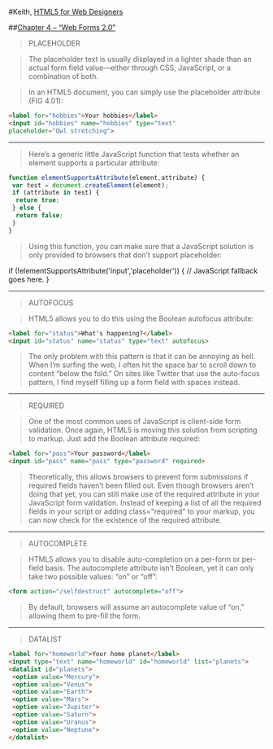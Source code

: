 #Keith, [HTML5 for Web Designers](http://html5forwebdesigners.com/)

##[Chapter 4 – &ldquo;Web Forms 2.0&rdquo;](http://html5forwebdesigners.com/forms/index.html)

>PLACEHOLDER

>The placeholder text is usually displayed in a lighter shade than an actual form field value—either through CSS, JavaScript, or a combination of both.

>In an HTML5 document, you can simply use the placeholder attribute (FIG 4.01):

```HTML
<label for="hobbies">Your hobbies</label>
<input id="hobbies" name="hobbies" type="text"
placeholder="Owl stretching">
```

----

>Here’s a generic little JavaScript function that tests whether an element supports a particular attribute:

```JavaScript
function elementSupportsAttribute(element,attribute) {
 var test = document.createElement(element);
 if (attribute in test) {
  return true;
 } else {
  return false;
 }
}
```

>Using this function, you can make sure that a JavaScript solution is only provided to browsers that don’t support placeholder:

if (!elementSupportsAttribute('input','placeholder')) {
 // JavaScript fallback goes here.
}

----

>AUTOFOCUS

>HTML5 allows you to do this using the Boolean autofocus attribute:

```HTML
<label for="status">What's happening?</label>
<input id="status" name="status" type="text" autofocus>
```

>The only problem with this pattern is that it can be annoying as hell. When I’m surfing the web, I often hit the space bar to scroll down to content “below the fold.” On sites like Twitter that use the auto-focus pattern, I find myself filling up a form field with spaces instead.

----

>REQUIRED

>One of the most common uses of JavaScript is client-side form validation. Once again, HTML5 is moving this solution from scripting to markup. Just add the Boolean attribute required:

```HTML
<label for="pass">Your password</label>
<input id="pass" name="pass" type="password" required>
```

>Theoretically, this allows browsers to prevent form submissions if required fields haven’t been filled out. Even though browsers aren’t doing that yet, you can still make use of the required attribute in your JavaScript form validation. Instead of keeping a list of all the required fields in your script or adding class="required" to your markup, you can now check for the existence of the required attribute.


----

>AUTOCOMPLETE

>HTML5 allows you to disable auto-completion on a per-form or per-field basis. The autocomplete attribute isn’t Boolean, yet it can only take two possible values: “on” or “off”:

```HTML
<form action="/selfdestruct" autocomplete="off">
```

>By default, browsers will assume an autocomplete value of “on,” allowing them to pre-fill the form.

----

>DATALIST

```HTML
<label for="homeworld">Your home planet</label>
<input type="text" name="homeworld" id="homeworld" list="planets">
<datalist id="planets">
 <option value="Mercury">
 <option value="Venus">
 <option value="Earth">
 <option value="Mars">
 <option value="Jupiter">
 <option value="Saturn">
 <option value="Uranus">
 <option value="Neptune">
</datalist>
```






